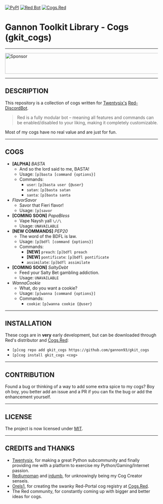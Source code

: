 [![PyPI](https://img.shields.io/badge/Python-3.5-blue.svg)](https://www.python.org/downloads/) 
[![Red Bot](https://img.shields.io/badge/Discord-Red%20Bot-red.svg)](https://github.com/Twentysix26/Red-DiscordBot)
[![Cogs.Red](https://img.shields.io/badge/Cogs.Red-gkit__cogs-red.svg)](https://cogs.red/cogs/gannon93/gkit_cogs/)

Gannon Toolkit Library - Cogs (gkit_cogs)
=========================================

---

<a target='_blank' rel='nofollow' href='https://app.codesponsor.io/link/raiq3oRu2yGcVNAnbBGftY8G/gannon93/gkit_cogs'>
  <img alt='Sponsor' width='888' height='68' src='https://app.codesponsor.io/embed/raiq3oRu2yGcVNAnbBGftY8G/gannon93/gkit_cogs.svg' />
</a>

---

DESCRIPTION
-----------

This repository is a collection of cogs written for [Twentysix's](https://github.com/Twentysix26) [Red-DiscordBot](https://github.com/Cog-Creators/Red-DiscordBot).  

> Red is a fully modular bot – meaning all features and commands can be enabled/disabled to your liking, making it completely customizable.

Most of my cogs have no real value and are just for fun.  

---

COGS
----

  - __[ALPHA]__ _BASTA_
    - And so the lord said to me, BASTA!
    - Usage: `[p]basta [command {options}]`
    - Commands:
      - `user`: `[p]basta user {@user}`
      - `satan`: `[p]basta satan`
      - `santa`: `[p]basta santa`
  - _FlavorSavor_
    - Savor that Fieri flavor!
    - Usage: `[p]savor`
  - __[COMING SOON]__ _PapaBless_
    - Vape Naysh yall `\//\`
    - Usage: `UNAVAILABLE`
  - __[NEW COMMANDS]__ _PEP20_
    - The word of the BDFL is law.
    - Usage: `[p]bdfl [command {options}]`
    - Commands:
      - __[NEW]__ `preach`: `[p]bdfl preach`
      - __[NEW]__ `pontificate`: `[p]bdfl pontificate`
      - `assimilate`: `[p]bdfl assimilate`
  - __[COMING SOON]__ _SaltyDebt_
    - Feed your Salty Bet gambling addiction.
    - Usage: `UNAVAILABLE`
  - _WannaCookie_
    - What, do you want a cookie?
    - Usage: `[p]wanna [command {options}]`
    - Commands:
      - `cookie`: `[p]wanna cookie {@user}`

---

INSTALLATION
------------

These cogs are in __very__ early development, but can be downloaded through Red's distributor and [Cogs.Red](https://cogs.red/cogs/gannon93/gkit_cogs/):  

  - `[p]cog repo add gkit_cogs https://github.com/gannon93/gkit_cogs`
  - `[p]cog install gkit_cogs <cog>`

---

CONTRIBUTION
------------

Found a bug or thinking of a way to add some extra spice to my cogs? 
Boy oh boy, you better add an issue and a PR if you can fix the bug or add the enhancement yourself.

---

LICENSE
-------

The project is now licensed under [MIT](https://github.com/gannon93/gkit_cogs/blob/master/LICENSE).

---

CREDITS and THANKS
------------------

  - [Twentysix](https://github.com/Twentysix26), for making a great Python subcommunity and finally providing me with a platform to exercise my Python/Gaming/Internet passion. 
  - [Redjumpman](https://github.com/Redjumpman) and [irdumb](https://github.com/irdumbs), for unknowingly being my Cog Creator senseis. 
  - [Orels1](https://github.com/orels1), for creating the swanky Red-Portal cog registry at [Cogs.Red](http://cogs.red).
  - The Red community, for constantly coming up with bigger and better ideas for cogs.
